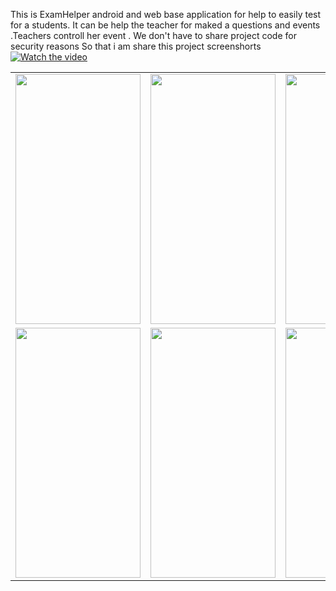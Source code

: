 This is ExamHelper android and web base  application for help to easily test for a students. It can be help the teacher for maked a questions and events .Teachers controll her event .
We don't have to share project code for security reasons 
So that i am share this project screenshorts 
[![Watch the video](https://i.imgur.com/vKb2F1B.png)](https://www.youtube.com/watch?v=5QlSEBicNp0&t=140s)
<html>
	<div>
		<table width="200px">
			<tr>
				<td>
					<img src="https://github.com/bellalhrbubt/exam_helper_demo/blob/master/img/Screenshot_20190301-092105.png?raw=true"                       height="400px" width="200px"/>
				</td>
				<td>
					<img src="https://github.com/bellalhrbubt/exam_helper_demo/blob/master/img/Screenshot_20190301-092131.png?raw=true"                       height="400px" width="200px"/>
				</td>
				<td>
					<img src="https://github.com/bellalhrbubt/exam_helper_demo/blob/master/img/Screenshot_20190301-092145.png?raw=true"                       height="400px" width="200px"/>
				</td>
			</tr>
			<tr>
				<td>
					<img src="https://github.com/bellalhrbubt/exam_helper_demo/blob/master/img/Screenshot_20190301-092148.png?raw=true"                       height="400px" width="200px"/>
				</td>
				<td>
					<img src="https://github.com/bellalhrbubt/exam_helper_demo/blob/master/img/Screenshot_20190301-092201.png?raw=true"                       height="400px" width="200px"/>
				</td>
				<td>
					<img src="https://github.com/bellalhrbubt/exam_helper_demo/blob/master/img/Screenshot_20190301-092733.png?raw=true"                       height="400px" width="200px"/>
				</td>
			</tr>
		</table>
	</div>
</html>
